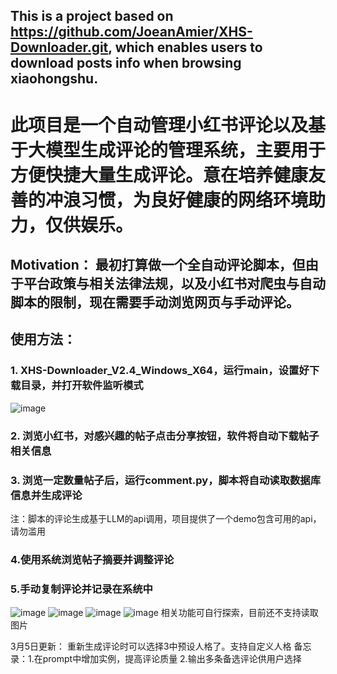## This is a project based on https://github.com/JoeanAmier/XHS-Downloader.git, which enables users to download posts info when browsing xiaohongshu.

# 此项目是一个自动管理小红书评论以及基于大模型生成评论的管理系统，主要用于方便快捷大量生成评论。意在培养健康友善的冲浪习惯，为良好健康的网络环境助力，仅供娱乐。
## Motivation： 最初打算做一个全自动评论脚本，但由于平台政策与相关法律法规，以及小红书对爬虫与自动脚本的限制，现在需要手动浏览网页与手动评论。
## 使用方法：
### 1. XHS-Downloader_V2.4_Windows_X64，运行main，设置好下载目录，并打开软件监听模式
![image](https://github.com/user-attachments/assets/317b7dc6-0f4f-467e-83ae-ce6147ea76b1)
### 2. 浏览小红书，对感兴趣的帖子点击分享按钮，软件将自动下载帖子相关信息
### 3. 浏览一定数量帖子后，运行comment.py，脚本将自动读取数据库信息并生成评论
注：脚本的评论生成基于LLM的api调用，项目提供了一个demo包含可用的api，请勿滥用
### 4.使用系统浏览帖子摘要并调整评论
### 5.手动复制评论并记录在系统中
![image](https://github.com/user-attachments/assets/e7400569-45f7-4e89-aa34-a1cbe705bcb8)
![image](https://github.com/user-attachments/assets/cddcc35d-3ecd-4e2c-a794-3d1e78358f05)
![image](https://github.com/user-attachments/assets/1793b8ba-f665-4e88-ab8f-d135653cb654)
![image](https://github.com/user-attachments/assets/a43c317f-223d-4103-aa8a-687cb52ff3c0)
相关功能可自行探索，目前还不支持读取图片

3月5日更新： 重新生成评论时可以选择3中预设人格了。支持自定义人格
备忘录：1.在prompt中增加实例，提高评论质量 2.输出多条备选评论供用户选择
